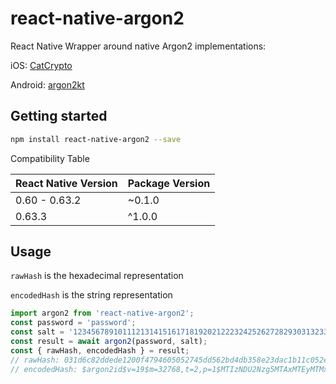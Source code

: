 # react-native-argon2

React Native Wrapper around native Argon2 implementations:

iOS: [CatCrypto](//github.com/ImKcat/CatCrypto)

Android: [argon2kt](//github.com/lambdapioneer/argon2kt)

## Getting started
```bash
npm install react-native-argon2 --save
```

Compatibility Table

| React Native Version | Package Version |
|----------------------|-----------------|
| 0.60 - 0.63.2        | ~0.1.0         |
| 0.63.3               | ^1.0.0         |

## Usage

`rawHash` is the hexadecimal representation

`encodedHash` is the string representation

```javascript
import argon2 from 'react-native-argon2';
const password = 'password';
const salt = '1234567891011121314151617181920212223242526272829303132333435363';
const result = await argon2(password, salt);
const { rawHash, encodedHash } = result;
// rawHash: 031d6c82ddede1200f4794605052745dd562bd4db358e23dac1b11c052eff8d9
// encodedHash: $argon2id$v=19$m=32768,t=2,p=1$MTIzNDU2Nzg5MTAxMTEyMTMxNDE1MTYxNzE4MTkyMDIxMjIyMzI0MjUyNjI3MjgyOTMwMzEzMjMzMzQzNTM2Mw$Ax1sgt3t4SAPR5RgUFJ0XdVivU2zWOI9rBsRwFLv+Nk
```
